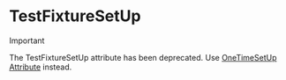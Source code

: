 # TestFixtureSetUp

> [!IMPORTANT]
> The TestFixtureSetUp attribute has been deprecated. Use [OneTimeSetUp Attribute](onetimesetup.md) instead.
